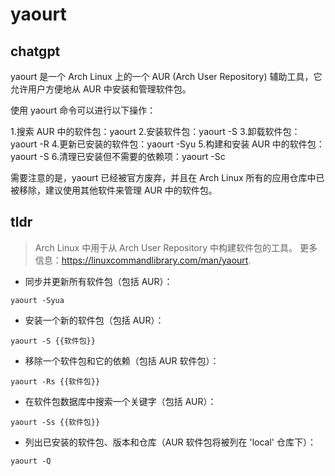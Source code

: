 # yaourt 
## chatgpt 
yaourt 是一个 Arch Linux 上的一个 AUR (Arch User Repository) 辅助工具，它允许用户方便地从 AUR 中安装和管理软件包。

使用 yaourt 命令可以进行以下操作：

1.搜索 AUR 中的软件包：yaourt <package name>
2.安装软件包：yaourt -S <package name>
3.卸载软件包：yaourt -R <package name>
4.更新已安装的软件包：yaourt -Syu
5.构建和安装 AUR 中的软件包：yaourt -S <AUR package name>
6.清理已安装但不需要的依赖项：yaourt -Sc

需要注意的是，yaourt 已经被官方废弃，并且在 Arch Linux 所有的应用仓库中已被移除，建议使用其他软件来管理 AUR 中的软件包。 

## tldr 
 
> Arch Linux 中用于从 Arch User Repository 中构建软件包的工具。
> 更多信息：<https://linuxcommandlibrary.com/man/yaourt>.

- 同步并更新所有软件包（包括 AUR）：

`yaourt -Syua`

- 安装一个新的软件包（包括 AUR）：

`yaourt -S {{软件包}}`

- 移除一个软件包和它的依赖（包括 AUR 软件包）：

`yaourt -Rs {{软件包}}`

- 在软件包数据库中搜索一个关键字（包括 AUR）：

`yaourt -Ss {{软件包}}`

- 列出已安装的软件包、版本和仓库（AUR 软件包将被列在 'local' 仓库下）：

`yaourt -Q`
